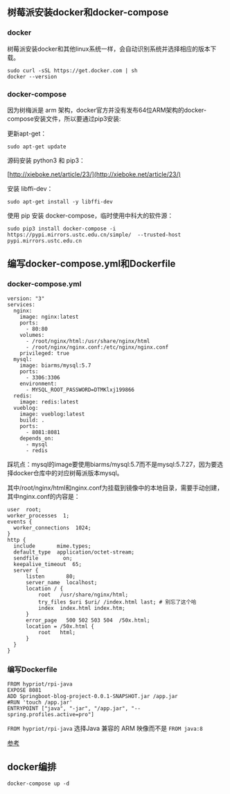 ## 树莓派安装docker和docker-compose
### docker 
树莓派安装docker和其他linux系统一样，会自动识别系统并选择相应的版本下载。

```
sudo curl -sSL https://get.docker.com | sh
docker --version
```
### docker-compose

因为树梅派是 arm 架构，docker官方并没有发布64位ARM架构的docker-compose安装文件，所以要通过pip3安装:

更新apt-get：

```
sudo apt-get update
```

源码安装 python3 和 pip3：

[http://xieboke.net/article/23/](http://xieboke.net/article/23/)

安装 libffi-dev：

```
sudo apt-get install -y libffi-dev
```

使用 pip 安装 docker-compose，临时使用中科大的软件源：

```
sudo pip3 install docker-compose -i https://pypi.mirrors.ustc.edu.cn/simple/  --trusted-host  pypi.mirrors.ustc.edu.cn
```

## 编写docker-compose.yml和Dockerfile

### docker-compose.yml

```
version: "3"  
services:  
  nginx:  
    image: nginx:latest  
    ports:  
      - 80:80  
    volumes:  
      - /root/nginx/html:/usr/share/nginx/html  
      - /root/nginx/nginx.conf:/etc/nginx/nginx.conf  
    privileged: true  
  mysql:  
    image: biarms/mysql:5.7  
    ports:  
      - 3306:3306  
    environment:  
      - MYSQL_ROOT_PASSWORD=DTMKlxj199866  
  redis:  
    image: redis:latest  
  vueblog:  
    image: vueblog:latest  
    build: .  
    ports:  
      - 8081:8081  
    depends_on:  
      - mysql  
      - redis  
```
踩坑点：mysql的image要使用biarms/mysql:5.7而不是mysql:5.7.27，因为要选择docker仓库中的对应树莓派版本mysql。

其中/root/nginx/html和nginx.conf为挂载到镜像中的本地目录，需要手动创建，其中nginx.conf的内容是：

```
user  root;
worker_processes  1;
events {
  worker_connections  1024;
}
http {
  include       mime.types;
  default_type  application/octet-stream;
  sendfile        on;
  keepalive_timeout  65;
  server {
      listen       80;
      server_name  localhost;
      location / {
          root   /usr/share/nginx/html;
          try_files $uri $uri/ /index.html last; # 别忘了这个哈
          index  index.html index.htm;
      }
      error_page   500 502 503 504  /50x.html;
      location = /50x.html {
          root   html;
      }
  }
}
```
### 编写Dockerfile 

```
FROM hypriot/rpi-java
EXPOSE 8081
ADD Springboot-blog-project-0.0.1-SNAPSHOT.jar /app.jar
#RUN 'touch /app.jar'
ENTRYPOINT ["java", "-jar", "/app.jar", "--spring.profiles.active=pro"]
```
`FROM hypriot/rpi-java` 选择Java 兼容的 ARM 映像而不是 `FROM java:8`

[参考](https://www.kevinhooke.com/2016/06/18/spring-boot-rest-app-in-a-docker-container-on-the-raspberry-pi/)


## docker编排

```
docker-compose up -d
```


